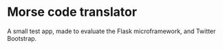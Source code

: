 Morse code translator
==============

A small test app, made to evaluate the Flask microframework, and Twitter Bootstrap. 

